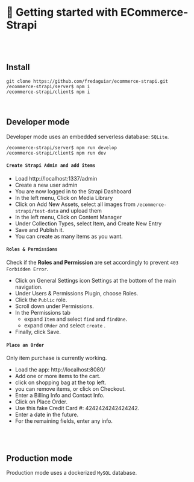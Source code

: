 # 🚀 Getting started with ECommerce-Strapi

<br/><br/>

## Install

```
git clone https://github.com/fredaguiar/ecommerce-strapi.git
/ecommerce-strapi/server$ npm i
/ecommerce-strapi/client$ npm i
```

<br/>

## Developer mode

Developer mode uses an embedded serverless database: `SQLite`.

```
/ecommerce-strapi/server$ npm run develop
/ecommerce-strapi/client$ npm run dev
```

#### `Create Strapi Admin and add items`

- Load http://localhost:1337/admin
- Create a new user admin
- You are now logged in to the Strapi Dashboard
- In the left menu, Click on Media Library
- Click on Add New Assets, select all images from `/ecommerce-strapi/test-data` and upload them
- In the left menu, Click on Content Manager
- Under Collection Types, select Item, and Create New Entry
- Save and Publish it.
- You can create as many items as you want.

#### `Roles & Permissions`

Check if the **Roles and Permission** are set accordingly to prevent `403 Forbidden Error`.

- Click on General Settings icon Settings at the bottom of the main navigation.
- Under Users & Permissions Plugin, choose Roles.
- Click the `Public` role.
- Scroll down under Permissions.
- In the Permissions tab
  - expand `Item` and select `find` and `findOne`.
  - expand `ORder` and select `create` .
- Finally, click Save.

#### `Place an Order`

Only item purchase is currently working.

- Load the app: http://localhost:8080/
- Add one or more items to the cart.
- click on shopping bag at the top left.
- you can remove items, or click on Checkout.
- Enter a Billing Info and Contact Info.
- Click on Place Order.
- Use this fake Credit Card #: 4242424242424242.
- Enter a date in the future.
- For the remaining fields, enter any info.

<br/><br/>

## Production mode

Production mode uses a dockerized `MySQL` database.
